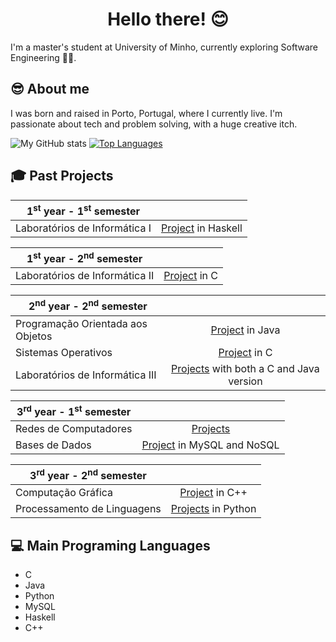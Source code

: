 <h1 align="center">Hello there! 😊</h1>

I'm a master's student at University of Minho, currently exploring Software Engineering 👩‍💻. 

## 😎 About me

I was born and raised in Porto, Portugal, where I currently live.
I'm passionate about tech and problem solving, with a huge creative itch.

![My GitHub stats](https://github-readme-stats.vercel.app/api?username=eramsodoiseuros&count_private=true&show_icons=true&theme=dracula&hide=contribs&hide_border=true)
[![Top Languages](https://github-readme-stats.vercel.app/api/top-langs/?username=eramsodoiseuros&layout=compact&theme=dracula&hide_border=true)](https://github.com/anuraghazra/github-readme-stats)

## 🎓 Past Projects

| 1<sup>st</sup> year - 1<sup>st</sup> semester | |
| --- | :---: |
| Laboratórios de Informática I | [Project](https://github.com/eramsodoiseuros/ProjetoLI1) in Haskell |


| 1<sup>st</sup> year - 2<sup>nd</sup> semester | |
| --- | :---: |
| Laboratórios de Informática II | [Project](https://github.com/eramsodoiseuros/ProjetoLI2) in C |

| 2<sup>nd</sup> year - 2<sup>nd</sup> semester | |
| --- | :---: |
| Programação Orientada aos Objetos | [Project](https://github.com/eramsodoiseuros/Prog-Orientada-Objetos) in Java |
| Sistemas Operativos | [Project](https://github.com/eramsodoiseuros/SistemasOperativos) in C |
| Laboratórios de Informática III | [Projects](https://github.com/eramsodoiseuros/ProjetoLI3) with both a C and Java version |

| 3<sup>rd</sup> year - 1<sup>st</sup> semester | |
| --- | :---: |
| Redes de Computadores | [Projects](https://github.com/eramsodoiseuros/RC) |
| Bases de Dados | [Project](https://github.com/eramsodoiseuros/BD) in MySQL and NoSQL |

| 3<sup>rd</sup> year - 2<sup>nd</sup> semester | |
| --- | :---: |
| Computação Gráfica | [Project](https://github.com/eramsodoiseuros/CG2022) in C++ |
| Processamento de Linguagens | [Projects](https://github.com/eramsodoiseuros/PL) in Python |

## 💻 Main Programing Languages

- C
- Java
- Python
- MySQL
- Haskell
- C++
